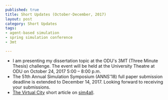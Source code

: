 ```yaml
--- 
published: true
title: Short Updates (October-December, 2017)
layout: post
category: Short Updates
tags: 
- agent-based simulation
- spring simulation conference
- 3mt

---
```


* I am presenting my dissertation topic at the ODU's 3MT (Three Minute Thesis) challenge. The event will be held at the University Theatre at ODU on October 24, 2017 5:00 – 8:00 p.m.
* The 51th Annual Simulation Symposium (ANNS'18) full paper submission deadline is extended to December 14, 2017. Looking forward to receiving your submissions.
* [The Virtual City](http://sim4all.org/2017/12/13/the-virtual-city/) short article on [sim4all](http://sim4all.org).

